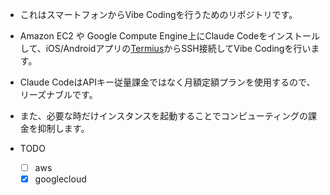 - これはスマートフォンからVibe Codingを行うためのリポジトリです。
- Amazon EC2 や Google Compute Engine上にClaude Codeをインストールして、iOS/Androidアプリの[Termius](https://termius.com/)からSSH接続してVibe Codingを行います。
- Claude CodeはAPIキー従量課金ではなく月額定額プランを使用するので、リーズナブルです。
- また、必要な時だけインスタンスを起動することでコンピューティングの課金を抑制します。

- TODO
  - [ ] aws
  - [x] googlecloud

